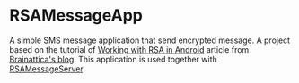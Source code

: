 # RSAMessageApp
A simple SMS message application that send encrypted message. A project based on the tutorial of [Working with RSA in Android](http://blog.brainattica.com/working-with-rsa-in-android) article from [Brainattica's blog](http://blog.brainattica.com).
This application is used together with [RSAMessageServer](https://github.com/tdhman/RSAMessageServer).
